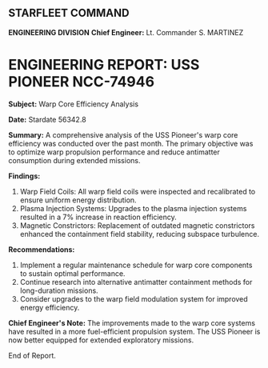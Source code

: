 ## STARFLEET COMMAND
**ENGINEERING DIVISION**
**Chief Engineer:** Lt. Commander S. MARTINEZ

# **ENGINEERING REPORT:** USS PIONEER NCC-74946
**Subject:** Warp Core Efficiency Analysis

**Date:** Stardate 56342.8

**Summary:**
A comprehensive analysis of the USS Pioneer's warp core efficiency was conducted over the past month. The primary objective was to optimize warp propulsion performance and reduce antimatter consumption during extended missions.

**Findings:**
1. Warp Field Coils: All warp field coils were inspected and recalibrated to ensure uniform energy distribution.
2. Plasma Injection Systems: Upgrades to the plasma injection systems resulted in a 7% increase in reaction efficiency.
3. Magnetic Constrictors: Replacement of outdated magnetic constrictors enhanced the containment field stability, reducing subspace turbulence.

**Recommendations:**
1. Implement a regular maintenance schedule for warp core components to sustain optimal performance.
2. Continue research into alternative antimatter containment methods for long-duration missions.
3. Consider upgrades to the warp field modulation system for improved energy efficiency.

**Chief Engineer's Note:**
The improvements made to the warp core systems have resulted in a more fuel-efficient propulsion system. The USS Pioneer is now better equipped for extended exploratory missions.

End of Report.
